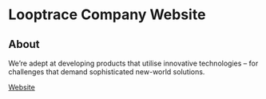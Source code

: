# Looptrace Company Website

## About

We’re adept at developing products that utilise innovative technologies – for challenges that demand sophisticated new-world solutions.

[Website](https://www.looptrace.com/)
